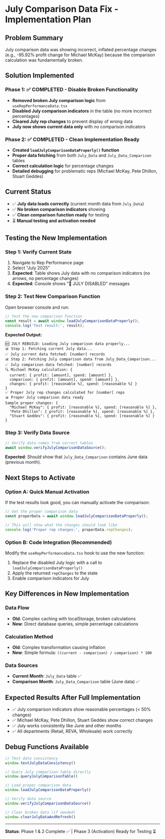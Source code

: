# July Comparison Data Fix - Implementation Plan

## Problem Summary
July comparison data was showing incorrect, inflated percentage changes (e.g., -95.92% profit change for Michael McKay) because the comparison calculation was fundamentally broken.

## Solution Implemented

### Phase 1: ✅ COMPLETED - Disable Broken Functionality
- **Removed broken July comparison logic** from `useRepPerformanceData.tsx`
- **Disabled July comparison indicators** in the table (no more incorrect percentages)
- **Cleared July rep changes** to prevent display of wrong data
- **July now shows current data only** with no comparison indicators

### Phase 2: ✅ COMPLETED - Clean Implementation Ready
- **Created `loadJulyComparisonDataProperly()` function** 
- **Proper data fetching** from both `July_Data` and `July_Data_Comparison` tables
- **Correct calculation logic** for percentage changes
- **Detailed debugging** for problematic reps (Michael McKay, Pete Dhillon, Stuart Geddes)

## Current Status
- ✅ **July data loads correctly** (current month data from `July_Data`)
- ✅ **No broken comparison indicators** showing
- ✅ **Clean comparison function ready** for testing
- ⏳ **Manual testing and activation needed**

## Testing the New Implementation

### Step 1: Verify Current State
1. Navigate to Rep Performance page
2. Select "July 2025" 
3. **Expected**: Table shows July data with no comparison indicators (no arrows, no percentage changes)
4. **Expected**: Console shows "🔧 JULY DISABLED" messages

### Step 2: Test New Comparison Function
Open browser console and run:

```javascript
// Test the new comparison function
const result = await window.loadJulyComparisonDataProperly();
console.log('Test result:', result);
```

**Expected Output:**
```
🆕 JULY REBUILD: Loading July comparison data properly...
📊 Step 1: Fetching current July data...
✅ July current data fetched: [number] records
📊 Step 2: Fetching July comparison data from July_Data_Comparison...
✅ July comparison data fetched: [number] records
🔍 Michael McKay calculation: {
  current: { profit: [amount], spend: [amount] },
  comparison: { profit: [amount], spend: [amount] },
  changes: { profit: [reasonable %], spend: [reasonable %] }
}
✅ Proper July rep changes calculated for [number] reps
📊 Proper July comparison data ready
Sample proper changes: {
  "Michael McKay": { profit: [reasonable %], spend: [reasonable %] },
  "Pete Dhillon": { profit: [reasonable %], spend: [reasonable %] },
  "Stuart Geddes": { profit: [reasonable %], spend: [reasonable %] }
}
```

### Step 3: Verify Data Source
```javascript
// Verify data comes from correct tables
await window.verifyJulyComparisonDataSource();
```

**Expected**: Should show that `July_Data_Comparison` contains June data (previous month).

## Next Steps to Activate

### Option A: Quick Manual Activation
If the test results look good, you can manually activate the comparison:

```javascript
// Get the proper comparison data
const properData = await window.loadJulyComparisonDataProperly();

// This will show what the changes should look like
console.log('Proper rep changes:', properData.repChanges);
```

### Option B: Code Integration (Recommended)
Modify the `useRepPerformanceData.tsx` hook to use the new function:

1. Replace the disabled July logic with a call to `loadJulyComparisonDataProperly()`
2. Apply the returned `repChanges` to the state
3. Enable comparison indicators for July

## Key Differences in New Implementation

### Data Flow
- **Old**: Complex caching with localStorage, broken calculations
- **New**: Direct database queries, simple percentage calculations

### Calculation Method
- **Old**: Complex transformation causing inflation
- **New**: Simple formula: `((current - comparison) / comparison) * 100`

### Data Sources
- **Current Month**: `July_Data` table ✅
- **Comparison Month**: `July_Data_Comparison` table (June data) ✅

## Expected Results After Full Implementation
- ✅ July comparison indicators show reasonable percentages (< 50% changes)
- ✅ Michael McKay, Pete Dhillon, Stuart Geddes show correct changes
- ✅ July works consistently like June and other months
- ✅ All departments (Retail, REVA, Wholesale) work correctly

## Debug Functions Available
```javascript
// Test data consistency
window.testJulyDataConsistency()

// Query July comparison table directly  
window.queryJulyComparisonTable()

// Load proper comparison data
window.loadJulyComparisonDataProperly()

// Verify data source
window.verifyJulyComparisonDataSource()

// Clear broken data (if needed)
window.clearJulyDataAndRefresh()
```

---

**Status**: Phase 1 & 2 Complete ✅ | Phase 3 (Activation) Ready for Testing ⏳ 